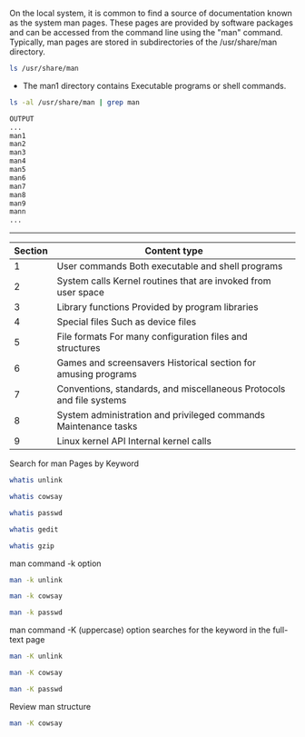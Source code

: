 On the local system, it is common to find a source of documentation known as the system man pages. These pages are provided by software packages and can be accessed from the command line using the "man" command. Typically, man pages are stored in subdirectories of the /usr/share/man directory.

```sh
ls /usr/share/man
```

- The man1 directory contains Executable programs or shell commands.

```sh
ls -al /usr/share/man | grep man

OUTPUT
...
man1
man2
man3
man4
man5
man6
man7
man8
man9
mann
...

```

---
| Section | Content type |
|---------|--------------|
| 1	| User commands	Both executable and shell programs |
| 2	| System calls	Kernel routines that are invoked from user space |
| 3	| Library functions	Provided by program libraries |
| 4	| Special files	Such as device files |
| 5	| File formats	For many configuration files and structures |
| 6	| Games and screensavers	Historical section for amusing programs |
| 7	| Conventions, standards, and miscellaneous	Protocols and file systems |
| 8	| System administration and privileged commands	Maintenance tasks |
| 9	| Linux kernel API	Internal kernel calls |

Search for man Pages by Keyword

```sh
whatis unlink

whatis cowsay

whatis passwd

whatis gedit

whatis gzip
```

man command -k option

```sh
man -k unlink

man -k cowsay

man -k passwd
```

man command -K (uppercase) option searches for the keyword in the full-text page

```sh
man -K unlink

man -K cowsay

man -K passwd
```

Review man structure

```sh
man -K cowsay
```
